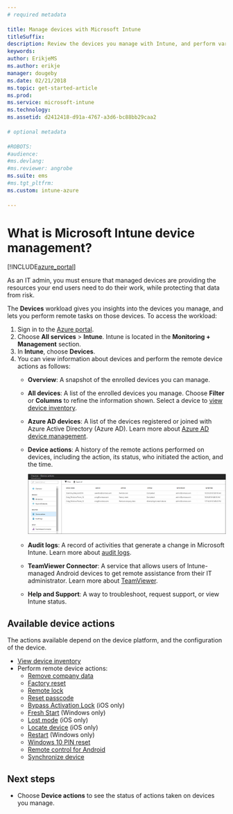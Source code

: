 ```yaml
---
# required metadata

title: Manage devices with Microsoft Intune
titleSuffix:
description: Review the devices you manage with Intune, and perform various operations on them.
keywords:
author: ErikjeMS
ms.author: erikje
manager: dougeby
ms.date: 02/21/2018
ms.topic: get-started-article
ms.prod:
ms.service: microsoft-intune
ms.technology:
ms.assetid: d2412418-d91a-4767-a3d6-bc88bb29caa2

# optional metadata

#ROBOTS:
#audience:
#ms.devlang:
#ms.reviewer: angrobe
ms.suite: ems
#ms.tgt_pltfrm:
ms.custom: intune-azure

---
```


# What is Microsoft Intune device management?


[!INCLUDE[azure_portal](./includes/azure_portal.md)]

As an IT admin, you must ensure that managed devices are providing the resources your end users need to do their work, while protecting that data from risk.

The **Devices** workload gives you insights into the devices you manage, and lets you perform remote tasks on those devices. To access the workload:

1. Sign in to the [Azure portal](https://portal.azure.com).
2. Choose **All services** > **Intune**. Intune is located in the **Monitoring + Management** section.
3. In **Intune**, choose **Devices**.
4. You can view information about devices and perform the remote device actions as follows:
	- **Overview**: A snapshot of the enrolled devices you can manage.
	- **All devices**: A list of the enrolled devices you manage. Choose **Filter** or **Columns** to refine the information shown. Select a device to [view device inventory](device-inventory.md).
	- **Azure AD devices**: A list of the devices registered or joined with Azure Active Directory (Azure AD). Learn more about [Azure AD device management](https://docs.microsoft.com/azure/active-directory/device-management-introduction).
	- **Device actions**: A history of the remote actions performed on devices, including the action, its status, who initiated the action, and the time.

    	![Screenshot of monitor device actions](./media/monitor-device-actions.png)

	- **Audit logs**: A record of activities that generate a change in Microsoft Intune. Learn more about [audit logs](monitor-audit-logs.md).
	- **TeamViewer Connector**: A service that allows users of Intune-managed Android devices to get remote assistance from their IT administrator. Learn more about [TeamViewer](device-profile-android-teamviewer.md).
	- **Help and Support**: A way to troubleshoot, request support, or view Intune status.	
	
## Available device actions
The actions available depend on the device platform, and the configuration of the device.

- [View device inventory](device-inventory.md)
- Perform remote device actions:
	- [Remove company data](devices-wipe.md#remove-company-data)
	- [Factory reset](devices-wipe.md#factory-reset)
	- [Remote lock](device-remote-lock.md)
	- [Reset passcode](device-passcode-reset.md)
	- [Bypass Activation Lock](device-activation-lock-bypass.md) (iOS only)
	- [Fresh Start](device-fresh-start.md) (Windows only)
	- [Lost mode](device-lost-mode.md) (iOS only)
	- [Locate device](device-locate.md) (iOS only)
	- [Restart](device-restart.md) (Windows only)
	- [Windows 10 PIN reset](device-windows-pin-reset.md)
	- [Remote control for Android](device-profile-android-teamviewer.md)
	- [Synchronize device](device-sync.md)


## Next steps

- Choose **Device actions** to see the status of actions taken on devices you manage.
